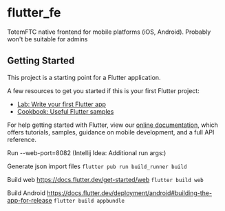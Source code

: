 # flutter_fe

TotemFTC native frontend for mobile platforms (iOS, Android).
Probably won't be suitable for admins

## Getting Started

This project is a starting point for a Flutter application.

A few resources to get you started if this is your first Flutter project:

- [Lab: Write your first Flutter app](https://flutter.dev/docs/get-started/codelab)
- [Cookbook: Useful Flutter samples](https://flutter.dev/docs/cookbook)

For help getting started with Flutter, view our
[online documentation](https://flutter.dev/docs), which offers tutorials,
samples, guidance on mobile development, and a full API reference.

Run
--web-port=8082
(Intellij Idea: Additional run args:)

Generate json import files
`flutter pub run build_runner build`

Build web
https://docs.flutter.dev/get-started/web
`flutter build web`


Build Android
https://docs.flutter.dev/deployment/android#building-the-app-for-release
`flutter build appbundle`
